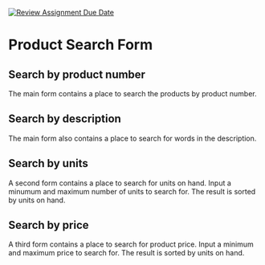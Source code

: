[![Review Assignment Due Date](https://classroom.github.com/assets/deadline-readme-button-24ddc0f5d75046c5622901739e7c5dd533143b0c8e959d652212380cedb1ea36.svg)](https://classroom.github.com/a/Qm1bV9T_)

# Product Search Form
## Search by product number
The main form contains a place to search the products by product number.

## Search by description
The main form also contains a place to search for words in the description.

## Search by units
A second form contains a place to search for units on hand. Input a minumum and maximum number of units to search for.
The result is sorted by units on hand.

## Search by price
A third form contains a place to search for product price. Input a minimum and maximum price to search for. The result
is sorted by units on hand.
